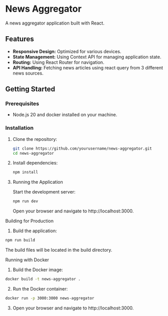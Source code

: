 # News Aggregator

A news aggregator application built with React.

## Features

- **Responsive Design:** Optimized for various devices.
- **State Management:** Using Context API for managing application state.
- **Routing:** Using React Router for navigation.
- **API Handling:** Fetching news articles using react query from 3 different news sources.

## Getting Started

### Prerequisites

- Node.js 20 and docker installed on your machine.

### Installation

1. Clone the repository:
   ```bash
   git clone https://github.com/yourusername/news-aggregator.git
   cd news-aggregator
   ```
2. Install dependencies:

   ```bash
   npm install
   ```

3. Running the Application

   Start the development server:

   ```bash
   npm run dev
   ```

   Open your browser and navigate to http://localhost:3000.

Building for Production

1. Build the application:

```bash
npm run build
```

The build files will be located in the build directory.

Running with Docker

1.  Build the Docker image:

```bash
docker build -t news-aggregator .
```

2.  Run the Docker container:

```bash
docker run -p 3000:3000 news-aggregator
```

3.  Open your browser and navigate to http://localhost:3000.
